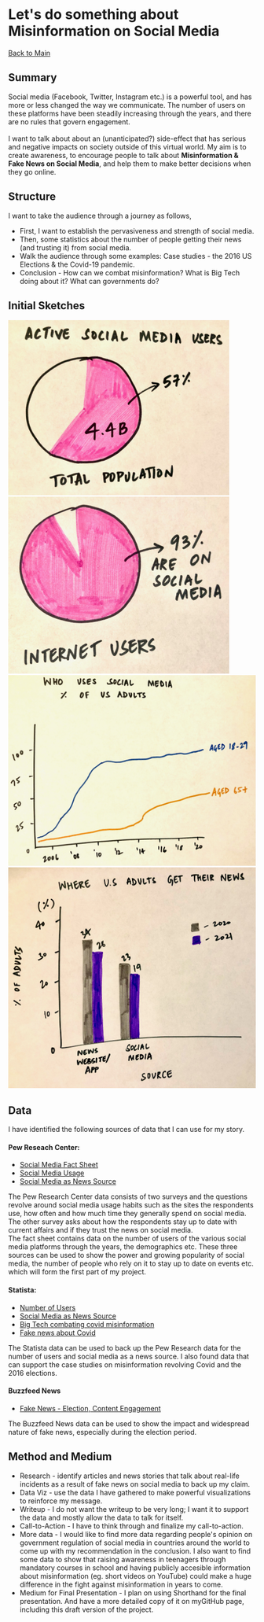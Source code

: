 # Let's do something about Misinformation on Social Media

[Back to Main](/README.md)

## Summary
Social media (Facebook, Twitter, Instagram etc.) is a powerful tool, and has more or less changed the way we communicate. The number of users on these platforms have been steadily increasing through the years, and there are no rules that govern engagement. <br/><br/>I want to talk about about an (unanticipated?) side-effect that has serious and negative impacts on society outside of this virtual world. My aim is to create awareness, to encourage people to talk about **Misinformation & Fake News on Social Media**, and help them to make better decisions when they go online.

## Structure
I want to take the audience through a journey as follows,
* First, I want to establish the pervasiveness and strength of social media.
* Then, some statistics about the number of people getting their news (and trusting it) from social media. 
* Walk the audience through some examples: Case studies - the 2016 US Elections & the Covid-19 pandemic.
* Conclusion - How can we combat misinformation? What is Big Tech doing about it? What can governments do?

## Initial Sketches
<img src="population.jpeg" alt="Population" width="450"/>
<img src="internet users.jpeg" alt="Internet" width="450"/>
<img src="social media growth.jpeg" alt="Social Media Growth" width="650"/>
<img src="news source.jpeg" alt="News Source" width="550"/>


## Data
I have identified the following sources of data that I can use for my story. <br/>

#### Pew Reseach Center:
* [Social Media Fact Sheet](https://www.pewresearch.org/internet/fact-sheet/social-media/)
* [Social Media Usage](https://www.pewresearch.org/internet/wp-content/uploads/sites/9/2021/04/PI_2021.04.07_Social-Media-Use_TOPLINE.pdf)
* [Social Media as News Source](https://www.pewresearch.org/journalism/wp-content/uploads/sites/8/2021/01/PJ_2021.01.12_News-and-Social-Media_TOPLINE.pdf)

The Pew Research Center data consists of two surveys and the questions revolve around social media usage habits such as the sites the respondents use, how often and how much time they generally spend on social media. The other survey asks about how the respondents stay up to date with current affairs and if they trust the news on social media.<br/>The fact sheet contains data on the number of users of the various social media platforms through the years, the demographics etc. These three sources can be used to show the power and growing popularity of social media, the number of people who rely on it to stay up to date on events etc. which will form the first part of my project.

#### Statista:
* [Number of Users](https://www.statista.com/statistics/278414/number-of-worldwide-social-network-users/)
* [Social Media as News Source](https://www.statista.com/statistics/718019/social-media-news-source/)
* [Big Tech combating covid misinformation](https://www.statista.com/statistics/1258831/us-adults-share-social-media-companies-coronavirus-vaccine-misinformation/)
* [Fake news about Covid](https://www.statista.com/statistics/1105067/coronavirus-fake-news-by-politics-us/)

The Statista data can be used to back up the Pew Research data for the number of users and social media as a news source. I also found data that can support the case studies on misinformation revolving Covid and the 2016 elections. 

#### Buzzfeed News
* [Fake News - Election, Content Engagement](https://docs.google.com/spreadsheets/d/1ysnzawW6pDGBEqbXqeYuzWa7Rx2mQUip6CXUUUk4jIk/edit#gid=399992108)

The Buzzfeed News data can be used to show the impact and widespread nature of fake news, especially during the election period. 


## Method and Medium
* Research - identify articles and news stories that talk about real-life incidents as a result of fake news on social media to back up my claim.
* Data Viz - use the data I have gathered to make powerful visualizations to reinforce my message.
* Writeup - I do not want the writeup to be very long; I want it to support the data and mostly allow the data to talk for itself.
* Call-to-Action - I have to think through and finalize my call-to-action.
* More data - I would like to find more data regarding people's opinion on government regulation of social media in countries around the world to come up with my recommendation in the conclusion. I also want to find some data to show that raising awareness in teenagers through mandatory courses in school and having publicly accesible information about misinformation (eg. short videos on YouTube) could make a huge difference in the fight against misinformation in years to come.
* Medium for Final Presentation - I plan on using Shorthand for the final presentation. And have a more detailed copy of it on myGitHub page, including this draft version of the project. 

